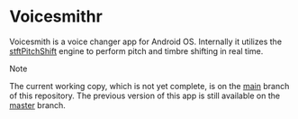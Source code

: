 # Voicesmithr

Voicesmith is a voice changer app for Android OS. Internally it utilizes the [stftPitchShift](https://github.com/jurihock/stftPitchShift) engine to perform pitch and timbre shifting in real time.

> [!NOTE]
> The current working copy, which is not yet complete, is on the [main](https://github.com/jurihock/voicesmith/tree/main) branch of this repository.
> The previous version of this app is still available on the [master](https://github.com/jurihock/voicesmith/tree/master) branch.
